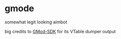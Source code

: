 # gmode
somewhat legit looking aimbot

big credits to [GMod-SDK](https://github.com/Gaztoof/GMod-SDK/) for its VTable dumper output

